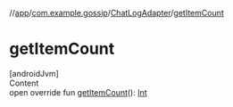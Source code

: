 //[app](../../index.md)/[com.example.gossip](../index.md)/[ChatLogAdapter](index.md)/[getItemCount](get-item-count.md)



# getItemCount  
[androidJvm]  
Content  
open override fun [getItemCount](get-item-count.md)(): [Int](https://kotlinlang.org/api/latest/jvm/stdlib/kotlin/-int/index.html)  



